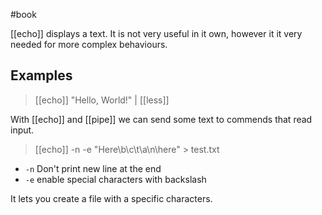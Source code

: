 #book 

[[echo]] displays a text. It is not very useful in it own, however it it very needed for more complex behaviours.

## Examples
> [[echo]] "Hello, World!" | [[less]]

With [[echo]] and [[pipe]] we can send some text to commends that read input.

>[[echo]] -n -e "Here\\b\\c\\t\\a\\n\\here" > test.txt

- `-n` Don't print new line at the end
- `-e` enable special characters with backslash

It lets you create a file with a specific characters.